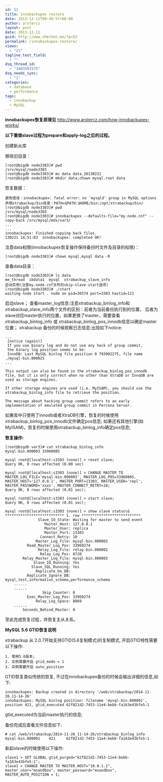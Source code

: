 ```yaml
---
id: 52
title: innobackupex restore
date: 2013-12-11T00:49:57+08:00
author: arstercz
layout: post
date: 2013-12-11
guid: http://www.zhechen.me/?p=52
permalink: /innobackupex-restore/
views:
  - "21"
tagline_text_field:
  - ""
dsq_thread_id:
  - "3483502575"
dsq_needs_sync:
  - "1"
categories:
  - database
  - performance
tags:
  - innobackup
  - MySQL
---
```

<b>innobackupex恢复原理见</b> <a href="http://www.arstercz.com/how-innobackupex-works/">http://www.arstercz.com/how-innobackupex-works/</a>

<b>以下重做slave过程为prepare和apply-log之后的过程。</b><br/>

创建新从库

移除旧目录：
```
[root@bigdb node3303]# pwd
/srv/mysql/node3303
[root@bigdb node3303]# mv data data_20130221
[root@bigdb node3303]# mkdir data;chown mysql.root data
```
<!--more-->
恢复数据：
```
避免错误：innobackupex: fatal error: no 'mysqld' group in MySQL options
声明xtrabackup/bin目录：PATH=$PATH:$HOME/bin:/opt/xtrabackup/bin/
[root@bigdb node3303]# pwd
/srv/mysql/node3303
[root@bigdb node3303]# innobackupex --defaults-file="my.node.cnf" --copy-back /srv/mysql/mdx/var3/
...
...
innobackupex: Finished copying back files.
130221 14:51:03  innobackupex: completed OK!
```
注意data权限(innobackupex恢复操作保持备份时文件及目录的权限)：
```
[root@bigdb node3303]# chown mysql.mysql data -R
```
查看data目录：
```
[root@bigdb node3303]# ls data
me_thread  ibdata1  mysql  xtrabackup_slave_info
启动实例(注意my.node.cnf文件的skip-slave-start选项)
[root@bigdb node3303]# ./start
waiting node start . node on pid=30374 port=3303 hostid=121
```
启动slave；
     查看master_log信息:注意xtrabackup_binlog_info和xtrabackup_slave_info两个文件的区别：前者为当前备份执行到的位置，  后者为slave对应master执行的位置，如果更换了master，需要查看xtrabackup_binlog_info 或 xtrabackup_binlog_pos_innodb信息以确定master位置；
xtrabackup 备份的时候观察日志信息:出现如下notice:
```
...
 [notice (again)]
 If you use binary log and do not use any hack of group commit,
 the binary log position seems to be:
 InnoDB: Last MySQL binlog file position 0 793902275, file name ./mysql-bin.000025
...

This output can also be found in the xtrabackup_binlog_pos_innodb file, but it is only correct when no other than XtraDB or InnoDB are used as storage engines.

If other storage engines are used (i.e. MyISAM), you should use the xtrabackup_binlog_info file to retrieve the position.

The message about hacking group commit refers to an early implementation of emulated group commit in Percona Server.
```
如果库中只使用了innodb或者XtraDB引擎，恢复的时候使用xtrabackup_binlog_pos_innodb文件确定pos信息;
如果还有其他引擎(如MyISAM)，恢复的时候使用xtrabackup_binlog_info确定pos信息;

<b>恢复操作:</b>
```
[root@bigdb var3]# cat xtrabackup_binlog_info 
mysql-bin.000003 33960805

mysql root@[localhost:s3303 (none)] > reset slave;
Query OK, 0 rows affected (0.00 sec)

mysql root@[localhost:s3303 (none)] > CHANGE MASTER TO MASTER_LOG_FILE='mysql-bin.000003', MASTER_LOG_POS=33960805, MASTER_HOST='127.0.0.1', MASTER_PORT=13303, MASTER_USER='repl', MASTER_PASSWORD='xxxx', MASTER_CONNECT_RETRY=10;
Query OK, 0 rows affected (0.01 sec);

mysql root@[localhost:s3303 (none)] > start slave;
Query OK, 0 rows affected (0.01 sec);

mysql root@[localhost:s3303 (none)] > show slave status\G
*************************** 1. row ***************************
               Slave_IO_State: Waiting for master to send event
                  Master_Host: 127.0.0.1
                  Master_User: replica
                  Master_Port: 13303
                Connect_Retry: 10
              Master_Log_File: mysql-bin.000003
          Read_Master_Log_Pos: 33969274
               Relay_Log_File: relay-bin.000002
                Relay_Log_Pos: 8720
        Relay_Master_Log_File: mysql-bin.000003
             Slave_IO_Running: Yes
            Slave_SQL_Running: Yes
              Replicate_Do_DB: 
          Replicate_Ignore_DB: mysql,test,information_schema,performance_schema
    ......
    ......
                 Skip_Counter: 0
          Exec_Master_Log_Pos: 33969274
              Relay_Log_Space: 8869
    ......
        Seconds_Behind_Master: 0
```

至此完成恢复过程，并恢复主从关系。

<strong>MySQL 5.6 GTID恢复说明</strong>

xtrabackup 从 2.0.7开始支持GTID(5.6复制模式)的复制模式, 开启GTID特性需要以下操作:
```
1. 使用5.6版本;
2. 实例需要开启 gtid_mode = 1
3. 实例需要开启 auto_position
```

GTID恢复类似传统的恢复, 不过在innobackupex备份的时候会输出详细的信息,如下:
```
innobackupex: Backup created in directory '/web/xtrabackup/2014-11-26_11-14-26'
innobackupex: MySQL binlog position: filename 'mysql-bin.000001', position 421, gtid_executed 62f821d2-7453-11e4-bebb-fa163e43bfe5:1
```
gtid_executed为当前master执行的信息;

备份完成后查看文件信息如下:
```
# cat /web/xtrabackup/2014-11-26_11-14-26/xtrabackup_binlog_info 
mysql-bin.000001	421		62f821d2-7453-11e4-bebb-fa163e43bfe5:1
```

新起slave的时候使用以下操作:
```
slave1 > SET GLOBAL gtid_purged="62f821d2-7453-11e4-bebb-fa163e43bfe5:1";
slave1 > CHANGE MASTER TO MASTER_HOST="10.0.1.1", master_user="msandbox", master_password="msandbox", MASTER_AUTO_POSITION = 1;
```